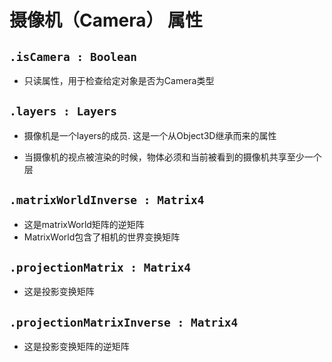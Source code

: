 # 摄像机（Camera） 属性

## `.isCamera : Boolean`

+ 只读属性，用于检查给定对象是否为Camera类型

## `.layers : Layers`

+ 摄像机是一个layers的成员. 这是一个从Object3D继承而来的属性

+ 当摄像机的视点被渲染的时候，物体必须和当前被看到的摄像机共享至少一个层

## `.matrixWorldInverse : Matrix4`

+ 这是matrixWorld矩阵的逆矩阵
+ MatrixWorld包含了相机的世界变换矩阵

## `.projectionMatrix : Matrix4`

+ 这是投影变换矩阵

## `.projectionMatrixInverse : Matrix4`

+ 这是投影变换矩阵的逆矩阵
